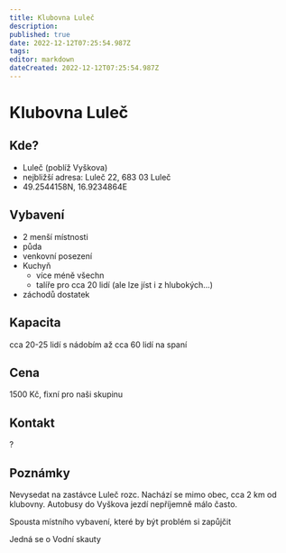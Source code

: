 ```yaml
---
title: Klubovna Luleč
description: 
published: true
date: 2022-12-12T07:25:54.987Z
tags: 
editor: markdown
dateCreated: 2022-12-12T07:25:54.987Z
---
```


# Klubovna Luleč
## Kde?
- Luleč (poblíž Vyškova)
- nejbližší adresa: Luleč 22, 683 03 Luleč
- 49.2544158N, 16.9234864E

## Vybavení
- 2 menší místnosti
- půda
- venkovní posezení
- Kuchyň
  - více méně všechn
  - talíře pro cca 20 lidí (ale lze jíst i z hlubokých...)
- záchodů dostatek
## Kapacita
cca 20-25 lidí s nádobím
až cca 60 lidí na spaní
## Cena
1500 Kč, fixní pro naši skupinu
## Kontakt
?
## Poznámky
Nevysedat na zastávce Luleč rozc. Nachází se mimo obec, cca 2 km od klubovny.
Autobusy do Vyškova jezdí nepříjemně málo často.

Spousta místního vybavení, které by být problém si zapůjčit

Jedná se o Vodní skauty